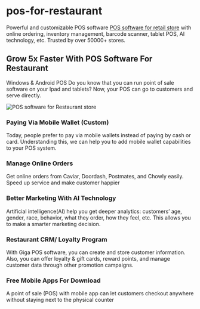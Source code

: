 # pos-for-restaurant
Powerful and customizable POS software [POS software for retail store](https://gigasource.io/pos-restaurant/) with online ordering, inventory management, barcode scanner, tablet POS, AI technology, etc. Trusted by over 50000+ stores.

## Grow 5x Faster With POS Software For Restaurant
Windows & Android POS
Do you know that you can run point of sale software on your Ipad and tablets? Now, your POS can go to customers and serve directly.

![POS software for Restaurant store](https://gigasource.b-cdn.net/wp-content/uploads/2020/04/shutterstock_306038723-2.jpg)

### Paying Via Mobile Wallet (Custom)
Today, people prefer to pay via mobile wallets instead of paying by cash or card. Understanding this, we can help you to add mobile wallet capabilities to your POS system. 

### Manage Online Orders
Get online orders from Caviar, Doordash, Postmates, and Chowly easily. Speed up service and make customer happier

### Better Marketing With AI Technology​
Artificial intelligence(AI) help you get deeper analytics: customers’ age, gender, race, behavior, what they order, how they feel, etc. This allows you to make a smarter marketing decision.

### Restaurant CRM/ Loyalty Program
With Giga POS software, you can create and store customer information. Also, you can offer loyalty & gift cards, reward points, and manage customer data through other promotion campaigns.

### Free Mobile Apps For Download
A point of sale (POS) with mobile app can let customers checkout anywhere without staying next to the physical counter
